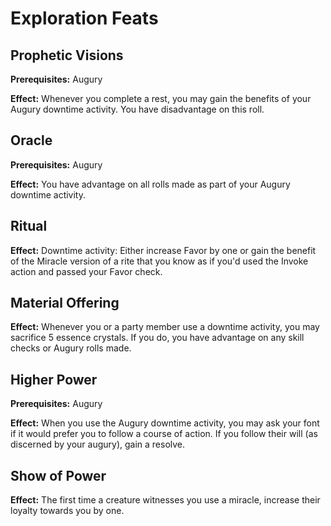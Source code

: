 # Exploration Feats

## Prophetic Visions

**Prerequisites:** Augury

**Effect:** Whenever you complete a rest, you may gain the benefits of your Augury downtime activity. You have disadvantage on this roll.

## Oracle

**Prerequisites:** Augury

**Effect:** You have advantage on all rolls made as part of your Augury downtime activity.

## Ritual

**Effect:** Downtime activity: Either increase Favor by one or gain the benefit of the Miracle version of a rite that you know as if you'd used the Invoke action and passed your Favor check.

## Material Offering

**Effect:** Whenever you or a party member use a downtime activity, you may sacrifice 5 essence crystals. If you do, you have advantage on any skill checks or Augury rolls made.

## Higher Power

**Prerequisites:** Augury

**Effect:** When you use the Augury downtime activity, you may ask your font if it would prefer you to follow a course of action. If you follow their will (as discerned by your augury), gain a resolve.

## Show of Power

**Effect:** The first time a creature witnesses you use a miracle, increase their loyalty towards you by one.
